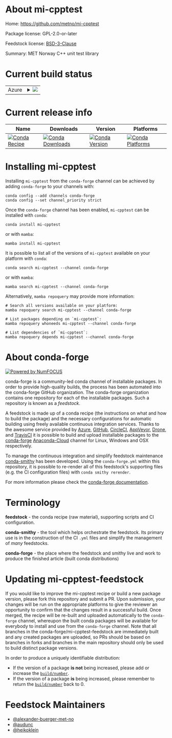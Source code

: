About mi-cpptest
================

Home: https://github.com/metno/mi-cpptest

Package license: GPL-2.0-or-later

Feedstock license: [BSD-3-Clause](https://github.com/conda-forge/mi-cpptest-feedstock/blob/main/LICENSE.txt)

Summary: MET Norway C++ unit test library

Current build status
====================


<table>
    
  <tr>
    <td>Azure</td>
    <td>
      <details>
        <summary>
          <a href="https://dev.azure.com/conda-forge/feedstock-builds/_build/latest?definitionId=12373&branchName=main">
            <img src="https://dev.azure.com/conda-forge/feedstock-builds/_apis/build/status/mi-cpptest-feedstock?branchName=main">
          </a>
        </summary>
        <table>
          <thead><tr><th>Variant</th><th>Status</th></tr></thead>
          <tbody><tr>
              <td>linux_64</td>
              <td>
                <a href="https://dev.azure.com/conda-forge/feedstock-builds/_build/latest?definitionId=12373&branchName=main">
                  <img src="https://dev.azure.com/conda-forge/feedstock-builds/_apis/build/status/mi-cpptest-feedstock?branchName=main&jobName=linux&configuration=linux_64_" alt="variant">
                </a>
              </td>
            </tr>
          </tbody>
        </table>
      </details>
    </td>
  </tr>
</table>

Current release info
====================

| Name | Downloads | Version | Platforms |
| --- | --- | --- | --- |
| [![Conda Recipe](https://img.shields.io/badge/recipe-mi--cpptest-green.svg)](https://anaconda.org/conda-forge/mi-cpptest) | [![Conda Downloads](https://img.shields.io/conda/dn/conda-forge/mi-cpptest.svg)](https://anaconda.org/conda-forge/mi-cpptest) | [![Conda Version](https://img.shields.io/conda/vn/conda-forge/mi-cpptest.svg)](https://anaconda.org/conda-forge/mi-cpptest) | [![Conda Platforms](https://img.shields.io/conda/pn/conda-forge/mi-cpptest.svg)](https://anaconda.org/conda-forge/mi-cpptest) |

Installing mi-cpptest
=====================

Installing `mi-cpptest` from the `conda-forge` channel can be achieved by adding `conda-forge` to your channels with:

```
conda config --add channels conda-forge
conda config --set channel_priority strict
```

Once the `conda-forge` channel has been enabled, `mi-cpptest` can be installed with `conda`:

```
conda install mi-cpptest
```

or with `mamba`:

```
mamba install mi-cpptest
```

It is possible to list all of the versions of `mi-cpptest` available on your platform with `conda`:

```
conda search mi-cpptest --channel conda-forge
```

or with `mamba`:

```
mamba search mi-cpptest --channel conda-forge
```

Alternatively, `mamba repoquery` may provide more information:

```
# Search all versions available on your platform:
mamba repoquery search mi-cpptest --channel conda-forge

# List packages depending on `mi-cpptest`:
mamba repoquery whoneeds mi-cpptest --channel conda-forge

# List dependencies of `mi-cpptest`:
mamba repoquery depends mi-cpptest --channel conda-forge
```


About conda-forge
=================

[![Powered by
NumFOCUS](https://img.shields.io/badge/powered%20by-NumFOCUS-orange.svg?style=flat&colorA=E1523D&colorB=007D8A)](https://numfocus.org)

conda-forge is a community-led conda channel of installable packages.
In order to provide high-quality builds, the process has been automated into the
conda-forge GitHub organization. The conda-forge organization contains one repository
for each of the installable packages. Such a repository is known as a *feedstock*.

A feedstock is made up of a conda recipe (the instructions on what and how to build
the package) and the necessary configurations for automatic building using freely
available continuous integration services. Thanks to the awesome service provided by
[Azure](https://azure.microsoft.com/en-us/services/devops/), [GitHub](https://github.com/),
[CircleCI](https://circleci.com/), [AppVeyor](https://www.appveyor.com/),
[Drone](https://cloud.drone.io/welcome), and [TravisCI](https://travis-ci.com/)
it is possible to build and upload installable packages to the
[conda-forge](https://anaconda.org/conda-forge) [Anaconda-Cloud](https://anaconda.org/)
channel for Linux, Windows and OSX respectively.

To manage the continuous integration and simplify feedstock maintenance
[conda-smithy](https://github.com/conda-forge/conda-smithy) has been developed.
Using the ``conda-forge.yml`` within this repository, it is possible to re-render all of
this feedstock's supporting files (e.g. the CI configuration files) with ``conda smithy rerender``.

For more information please check the [conda-forge documentation](https://conda-forge.org/docs/).

Terminology
===========

**feedstock** - the conda recipe (raw material), supporting scripts and CI configuration.

**conda-smithy** - the tool which helps orchestrate the feedstock.
                   Its primary use is in the construction of the CI ``.yml`` files
                   and simplify the management of *many* feedstocks.

**conda-forge** - the place where the feedstock and smithy live and work to
                  produce the finished article (built conda distributions)


Updating mi-cpptest-feedstock
=============================

If you would like to improve the mi-cpptest recipe or build a new
package version, please fork this repository and submit a PR. Upon submission,
your changes will be run on the appropriate platforms to give the reviewer an
opportunity to confirm that the changes result in a successful build. Once
merged, the recipe will be re-built and uploaded automatically to the
`conda-forge` channel, whereupon the built conda packages will be available for
everybody to install and use from the `conda-forge` channel.
Note that all branches in the conda-forge/mi-cpptest-feedstock are
immediately built and any created packages are uploaded, so PRs should be based
on branches in forks and branches in the main repository should only be used to
build distinct package versions.

In order to produce a uniquely identifiable distribution:
 * If the version of a package **is not** being increased, please add or increase
   the [``build/number``](https://docs.conda.io/projects/conda-build/en/latest/resources/define-metadata.html#build-number-and-string).
 * If the version of a package **is** being increased, please remember to return
   the [``build/number``](https://docs.conda.io/projects/conda-build/en/latest/resources/define-metadata.html#build-number-and-string)
   back to 0.

Feedstock Maintainers
=====================

* [@alexander-buerger-met-no](https://github.com/alexander-buerger-met-no/)
* [@audunc](https://github.com/audunc/)
* [@heikoklein](https://github.com/heikoklein/)

